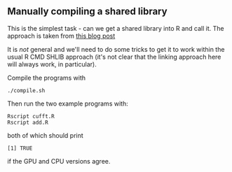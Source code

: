 ## Manually compiling a shared library

This is the simplest task - can we get a shared library into R and call it. The approach is taken from [this blog post](https://developer.nvidia.com/blog/accelerate-r-applications-cuda/)

It is *not* general and we'll need to do some tricks to get it to work within the usual R CMD SHLIB approach (it's not clear that the linking approach here will always work, in particular).

Compile the programs with

```
./compile.sh
```

Then run the two example programs with:

```
Rscript cufft.R
Rscript add.R
```

both of which should print

```
[1] TRUE
```

if the GPU and CPU versions agree.
